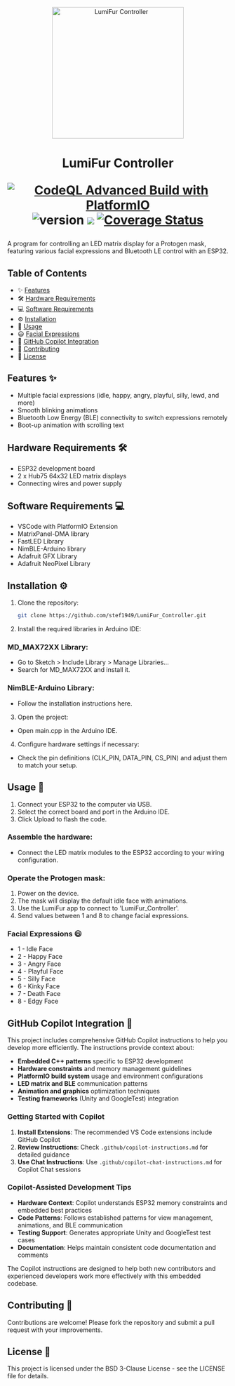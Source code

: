 <p align="center">
<img width="300" alt="LumiFur Controller" src="docs/mps3.png">
</p>
<h1 align="center">
  LumiFur Controller 
  
[![CodeQL Advanced Build with PlatformIO](https://github.com/stef1949/LumiFur_Controller/actions/workflows/codeql.yml/badge.svg?branch=main)](https://github.com/stef1949/LumiFur_Controller/actions/workflows/codeql.yml)
  ![version](https://img.shields.io/badge/version-0.2.0-blue)
  <a href="https://github.com/badges/shields/pulse" alt="Activity">
        <img src="https://img.shields.io/github/commit-activity/m/badges/shields" /></a>
  [![Coverage Status](https://coveralls.io/repos/github/stef1949/LumiFur_Controller/badge.svg?branch=main)](https://coveralls.io/github/stef1949/LumiFur_Controller?branch=main)
  
  


</h1>
A program for controlling an LED matrix display for a Protogen mask, featuring various facial expressions and Bluetooth LE control with an ESP32.

## Table of Contents

- ✨ [Features](#features)
- 🛠️ [Hardware Requirements](#hardware-requirements)
- 💻 [Software Requirements](#software-requirements)
- ⚙️ [Installation](#installation)
- 📖 [Usage](#usage)
- 😃 [Facial Expressions](#facial-expressions)
- 🤖 [GitHub Copilot Integration](#github-copilot-integration)
- 🤝 [Contributing](#contributing)
- 📜 [License](#license)

## Features ✨
- Multiple facial expressions (idle, happy, angry, playful, silly, lewd, and more)
- Smooth blinking animations
- Bluetooth Low Energy (BLE) connectivity to switch expressions remotely
- Boot-up animation with scrolling text
  
## Hardware Requirements 🛠️
- ESP32 development board
- 2 x Hub75 64x32 LED matrix displays
- Connecting wires and power supply
  
## Software Requirements 💻
- VSCode with PlatformIO Extension 
- MatrixPanel-DMA library
- FastLED Library
- NimBLE-Arduino library
- Adafruit GFX Library
- Adafruit NeoPixel Library

## Installation ⚙️

1. Clone the repository:
    ```sh
    git clone https://github.com/stef1949/LumiFur_Controller.git
    ```

2. Install the required libraries in Arduino IDE:

### MD_MAX72XX Library:

- Go to Sketch > Include Library > Manage Libraries...
- Search for MD_MAX72XX and install it.

### NimBLE-Arduino Library:

- Follow the installation instructions here.

3. Open the project:

- Open main.cpp in the Arduino IDE.

4. Configure hardware settings if necessary:

- Check the pin definitions (CLK_PIN, DATA_PIN, CS_PIN) and adjust them to match your setup.

## Usage 📖

1. Connect your ESP32 to the computer via USB.
2. Select the correct board and port in the Arduino IDE.
3. Click Upload to flash the code.

### Assemble the hardware:

- Connect the LED matrix modules to the ESP32 according to your wiring configuration.

### Operate the Protogen mask:

1. Power on the device.
2. The mask will display the default idle face with animations.
3. Use the LumiFur app to connect to 'LumiFur_Controller'.
4. Send values between 1 and 8 to change facial expressions.

### Facial Expressions 😃

- 1 - Idle Face
- 2 - Happy Face
- 3 - Angry Face
- 4 - Playful Face
- 5 - Silly Face
- 6 - Kinky Face
- 7 - Death Face
- 8 - Edgy Face

## GitHub Copilot Integration 🤖

This project includes comprehensive GitHub Copilot instructions to help you develop more efficiently. The instructions provide context about:

- **Embedded C++ patterns** specific to ESP32 development
- **Hardware constraints** and memory management guidelines  
- **PlatformIO build system** usage and environment configurations
- **LED matrix and BLE** communication patterns
- **Animation and graphics** optimization techniques
- **Testing frameworks** (Unity and GoogleTest) integration

### Getting Started with Copilot

1. **Install Extensions**: The recommended VS Code extensions include GitHub Copilot
2. **Review Instructions**: Check `.github/copilot-instructions.md` for detailed guidance
3. **Use Chat Instructions**: Use `.github/copilot-chat-instructions.md` for Copilot Chat sessions

### Copilot-Assisted Development Tips

- **Hardware Context**: Copilot understands ESP32 memory constraints and embedded best practices
- **Code Patterns**: Follows established patterns for view management, animations, and BLE communication
- **Testing Support**: Generates appropriate Unity and GoogleTest test cases
- **Documentation**: Helps maintain consistent code documentation and comments

The Copilot instructions are designed to help both new contributors and experienced developers work more effectively with this embedded codebase.

## Contributing 🤝
Contributions are welcome! Please fork the repository and submit a pull request with your improvements.

## License 📜
This project is licensed under the BSD 3-Clause License - see the LICENSE file for details.
